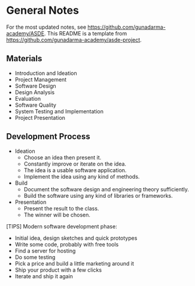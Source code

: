 # General Notes

For the most updated notes, see <https://github.com/gunadarma-academy/ASDE>. This README is a template from <https://github.com/gunadarma-academy/asde-project>.

## Materials

+ Introduction and Ideation
+ Project Management
+ Software Design
+ Design Analysis
+ Evaluation
+ Software Quality
+ System Testing and Implementation
+ Project Presentation

## Development Process

+ Ideation
  + Choose an idea then present it.
  + Constantly improve or iterate on the idea.
  + The idea is a usable software application.
  + Implement the idea using any kind of methods.
+ Build
  + Document the software design and engineering theory sufficiently.
  + Build the software using any kind of libraries or frameworks.
+ Presentation
  + Present the result to the class.
  + The winner will be chosen.

[TIPS] Modern software development phase:
  + Initial idea, design sketches and quick prototypes
  + Write some code, probably with free tools
  + Find a server for hosting
  + Do some testing
  + Pick a price and build a little marketing around it
  + Ship your product with a few clicks
  + Iterate and ship it again

